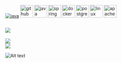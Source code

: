 [<img src='https://dev.karakun.com/assets/posts/2018-09-16-jc-java-article/3duke_suspects.jpg' alt='java'>](https://github.com/yeahbutstill)
[<img src='https://cdn.jsdelivr.net/npm/simple-icons@3.0.1/icons/github.svg' alt='github' height='40'>](https://github.com/yeahbutstill)  [<img src='https://cdn.jsdelivr.net/npm/simple-icons@3.0.1/icons/java.svg' alt='java' height='40'>](rahasia)  [<img src='https://cdn.jsdelivr.net/npm/simple-icons@3.0.1/icons/spring.svg' alt='spring' height='40'>](rahasia)  [<img src='https://cdn.jsdelivr.net/npm/simple-icons@3.0.1/icons/docker.svg' alt='docker' height='40'>](rahasia)  [<img src='https://cdn.jsdelivr.net/npm/simple-icons@3.0.1/icons/postgresql.svg' alt='postgresql' height='40'>](rahasia)  [<img src='https://cdn.jsdelivr.net/npm/simple-icons@3.0.1/icons/linux.svg' alt='linux' height='40'>](rahasia) [<img src='https://cdn.jsdelivr.net/npm/simple-icons@3.0.1/icons/apachekafka.svg' alt='apachekafka' height='40'>](rahasia)    

[![](https://visitcount.itsvg.in/api?id=yeahbutstill&icon=0&color=0)](https://visitcount.itsvg.in)
---
![](https://github-readme-stats.vercel.app/api?username=yeahbutstill&theme=dark&hide_border=false&include_all_commits=true&count_private=true)<br/>
![](https://github-readme-streak-stats.herokuapp.com/?user=yeahbutstill&theme=dark&hide_border=false)
<!-- Proudly created with GPRM ( https://gprm.itsvg.in ) -->
![Alt text](https://spotify-recently-played-readme.vercel.app/api?user=3y9p2ss8h7ghqtxjvfhjof1yj)
